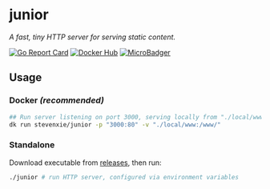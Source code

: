 # junior

_A fast, tiny HTTP server for serving static content._

[![Go Report Card][grc-img]][grc]
[![Docker Hub][docker-img]][docker]
[![MicroBadger][mb-img]][mb]

## Usage

### Docker _(recommended)_

```bash
## Run server listening on port 3000, serving locally from "./local/www".
dk run stevenxie/junior -p "3000:80" -v "./local/www:/www/"
```

### Standalone

Download executable from
[releases](https://github.com/steven-xie/junior/releases), then run:

```bash
./junior # run HTTP server, configured via environment variables
```

[grc]: https://goreportcard.com/report/github.com/steven-xie/junior
[grc-img]: https://goreportcard.com/badge/github.com/steven-xie/junior
[mb]: https://microbadger.com/images/stevenxie/juniora
[mb-img]: https://images.microbadger.com/badges/image/stevenxie/junior.svg
[docker]: https://hub.docker.com/r/steven-xie/junior
[docker-img]: https://img.shields.io/docker/pulls/stevenxie/junior.svg

